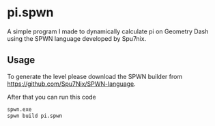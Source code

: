 # pi.spwn

A simple program I made to dynamically calculate pi on Geometry Dash using the SPWN language developed by Spu7nix.

## Usage

To generate the level please download the SPWN builder from https://github.com/Spu7Nix/SPWN-language.

After that you can run this code

```bat
spwn.exe
spwn build pi.spwn
```
